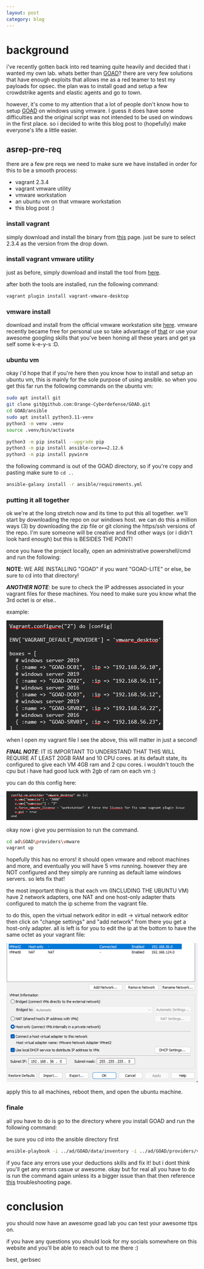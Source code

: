 ```yaml
---
layout: post
category: blog
---
```


# background

i've recently gotten back into red teaming quite heavily and decided that i wanted my own lab. whats better than [GOAD](https://github.com/Orange-Cyberdefense/GOAD)? there are very few solutions that have enough exploits that allows me as a red teamer to test my payloads for opsec. the plan was to install goad and setup a few crowdstrike agents and elastic agents and go to town.

however, it's come to my attention that a lot of people don't know how to setup [GOAD](https://github.com/Orange-Cyberdefense/GOAD) on windows using vmware. I guess it does have some difficulties and the original script was not intended to be used on windows in the first place. so i decided to write this blog post to (hopefully) make everyone's life a little easier. 

## asrep-pre-req

there are a few pre reqs we need to make sure we have installed in order for this to be a smooth process:

- vagrant 2.3.4
- vagrant vmware utility
- vmware workstation 
- an ubuntu vm on that vmware workstation
- this blog post :)

### install vagrant

simply download and install the binary from [this](https://developer.hashicorp.com/vagrant/install?product_intent=vagrant) page. just be sure to select 2.3.4 as the version from the drop down. 

### install vagrant vmware utility

just as before, simply download and install the tool from [here](https://developer.hashicorp.com/vagrant/docs/providers/vmware/vagrant-vmware-utility). 

after both the tools are installed, run the following command:

```bash
vagrant plugin install vagrant-vmware-desktop
```

### vmware install

download and install from the official vmware workstation site [here](https://www.vmware.com/products/desktop-hypervisor.html). vmware recently became free for personal use so take advantage of [that](https://blogs.vmware.com/workstation/2024/05/vmware-workstation-pro-now-available-free-for-personal-use.html) or use your awesome googling skills that you've been honing all these years and get ya self some k-e-y-s :D.

### ubuntu vm

okay i'd hope that if you're here then you know how to install and setup an ubuntu vm, this is mainly for the sole purpose of using ansible. so when you get this far run the following commands on the ubuntu vm:

```bash
sudo apt install git
git clone git@github.com:Orange-Cyberdefense/GOAD.git
cd GOAD/ansible
sudo apt install python3.11-venv
python3 -m venv .venv
source .venv/bin/activate
```

```bash
python3 -m pip install --upgrade pip
python3 -m pip install ansible-core==2.12.6
python3 -m pip install pywinrm
```

the following command is out of the GOAD directory, so if you're copy and pasting make sure to `cd ..`
```bash
ansible-galaxy install -r ansible/requirements.yml
```

### putting it all together

ok we're at the long stretch now and its time to put this all together. we'll start by downloading the repo on our windows host. we can do this a million ways (3) by downloading the zip file or git cloning the https/ssh versions of the repo. I'm sure someone will be creative and find other ways (or i didn't look hard enough) but this is BESIDES THE POINT!

once you have the project locally, open an administrative powershell/cmd and run the following:

**NOTE**: WE ARE INSTALLING "GOAD" if you want "GOAD-LITE" or else, be sure to cd into that directory!

***ANOTHER NOTE***: be sure to check the IP addresses associated in your vagrant files for these machines. You need to make sure you know what the 3rd octet is or else..

example:

![](assets/images/2024-06-27-how-to-setup-goad-on-windows-with-vmware-image-1.png)

when I open my vagrant file I see the above, this will matter in just a second!

***FINAL NOTE***: IT IS IMPORTANT TO UNDERSTAND THAT THIS WILL REQUIRE AT LEAST 20GB RAM and 10 CPU cores. at its default state, its configured to give each VM 4GB ram and 2 cpu cores. i wouldn't touch the cpu but i have had good luck with 2gb of ram on each vm :)

you can do this config here:

![](assets/images/2024-06-27-how-to-setup-goad-on-windows-with-vmware-image-2.png)

 okay now i give you permission to run the command. 

```bash
cd ad\GOAD\providers\vmware
vagrant up
```

hopefully this has no errors! it should open vmware and reboot machines and more, and eventually you will have 5 vms running. however they are NOT configured and they simply are running as default lame windows servers. so lets fix that!

the most important thing is that each vm (INCLUDING THE UBUNTU VM) have 2 network adapters, one NAT and one host-only adapter thats configured to match the ip scheme from the vagrant file.

to do this, open the virtual network editor in edit -> virtual network editor then click on "change settings" and "add network" from there you get a host-only adapter. all is left is for you to edit the ip at the bottom to have the same octet as your vagrant file:

![](assets/images/2024-06-27-how-to-setup-goad-on-windows-with-vmware-image-3.png)

apply this to all machines, reboot them, and open the ubuntu machine.

### finale

all you have to do is go to the directory where you install GOAD and run the following command:

be sure you cd into the ansible directory first

```bash
ansible-playbook -i ../ad/GOAD/data/inventory -i ../ad/GOAD/providers/vmware/inventory main.yml
```

if you face any errors use your deductions skills and fix it! but i dont think you'll get any errors casue ur awesome. okay but for real all you have to do is run the command again unless its a bigger issue than that then reference [this](https://github.com/Orange-Cyberdefense/GOAD/blob/main/docs/troubleshoot.md#ansible-persistent-unreachable-error) troubleshooting page.

# conclusion

you should now have an awesome goad lab you can test your awesome ttps on. 

if you have any questions you should look for my socials somewhere on this website and you'll be able to reach out to me there :)

best, gerbsec